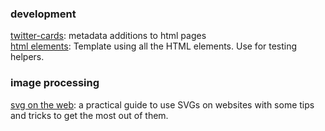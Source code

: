 ### development

[twitter-cards](https://dev.twitter.com/cards/overview): metadata additions to html pages  
[html elements](https://github.com/estelle/html_elements): Template using all the HTML elements. Use for testing helpers.

### image processing

[svg on the web](https://svgontheweb.com): a practical guide to use SVGs on websites with some tips and tricks to get the most out of them.